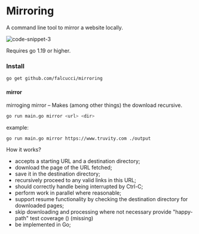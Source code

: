 # Mirroring

A command line tool to mirror a website locally.

![code-snippet-3](https://user-images.githubusercontent.com/33763843/234629800-b88993d9-01de-4174-b34e-2ef302e7441b.png)


Requires go 1.19 or higher.

### Install

```bash
go get github.com/falcucci/mirroring
```

#### mirror

mirroging mirror – Makes (among other things) the download recursive.

```bash
go run main.go mirror <url> <dir>
```

example:

```
go run main.go mirror https://www.truvity.com ./output
```

How it works?

- accepts a starting URL and a destination directory;
- download the page of the URL fetched;
- save it in the destination directory;
- recursively proceed to any valid links in this URL;
- should correctly handle being interrupted by Ctrl-C;
- perform work in parallel where reasonable;
- support resume functionality by checking the destination directory for downloaded pages;
- skip downloading and processing where not necessary
 provide "happy-path" test coverage () (missing)
- be implemented in Go;

